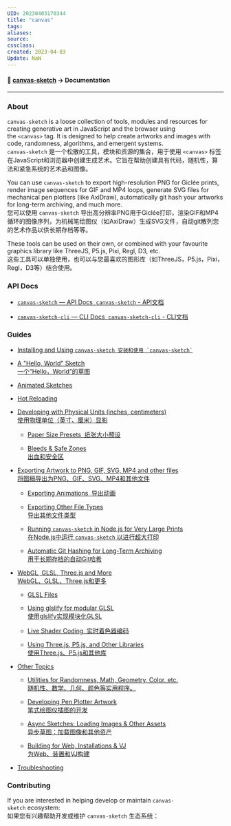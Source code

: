 ```yaml
---
UID: 20230403170344 
title: "canvas"
tags: 
aliases: 
source: 
cssclass: 
created: 2023-04-03
Update: NaN
---
```


#### 📕 [canvas-sketch](https://github.com/mattdesl/canvas-sketch/blob/master/README.md) → Documentation

---

### [](https://github.com/mattdesl/canvas-sketch/blob/master/docs/README.md#about)About

`canvas-sketch` is a loose collection of tools, modules and resources for creating generative art in JavaScript and the browser using the `<canvas>` tag. It is designed to help create artworks and images with code, randomness, algorithms, and emergent systems.  
`canvas-sketch` 是一个松散的工具，模块和资源的集合，用于使用 `<canvas>` 标签在JavaScript和浏览器中创建生成艺术。它旨在帮助创建具有代码，随机性，算法和紧急系统的艺术品和图像。

You can use `canvas-sketch` to export high-resolution PNG for Giclée prints, render image sequences for GIF and MP4 loops, generate SVG files for mechanical pen plotters (like AxiDraw), automatically git hash your artworks for long-term archiving, and much more.  
您可以使用 `canvas-sketch` 导出高分辨率PNG用于Giclée打印，渲染GIF和MP4循环的图像序列，为机械笔绘图仪（如AxiDraw）生成SVG文件，自动git散列您的艺术作品以供长期存档等等。

These tools can be used on their own, or combined with your favourite graphics library like ThreeJS, P5.js, Pixi, Regl, D3, etc.  
这些工具可以单独使用，也可以与您最喜欢的图形库（如ThreeJS，P5.js，Pixi，Regl，D3等）结合使用。

### [](https://github.com/mattdesl/canvas-sketch/blob/master/docs/README.md#api-docs)API Docs

-   [`canvas-sketch` — API Docs  `canvas-sketch` - API文档](https://github.com/mattdesl/canvas-sketch/blob/master/docs/api.md)
    
-   [`canvas-sketch-cli` — CLI Docs  `canvas-sketch-cli` - CLI文档](https://github.com/mattdesl/canvas-sketch/blob/master/docs/cli.md)
    

### [](https://github.com/mattdesl/canvas-sketch/blob/master/docs/README.md#guides)Guides

-   [Installing and Using `` canvas-sketch 安装和使用 `canvas-sketch` ``](https://github.com/mattdesl/canvas-sketch/blob/master/docs/installation.md) 
    
-   [A "Hello, World" Sketch  
    一个“Hello，World”的草图](https://github.com/mattdesl/canvas-sketch/blob/master/docs/hello-world.md)
    
-   [Animated Sketches](https://github.com/mattdesl/canvas-sketch/blob/master/docs/animated-sketches.md)
    
-   [Hot Reloading](https://github.com/mattdesl/canvas-sketch/blob/master/docs/hot-reloading.md)
    
-   [Developing with Physical Units (inches, centimeters)  
    使用物理单位（英寸、厘米）显影](https://github.com/mattdesl/canvas-sketch/blob/master/docs/physical-units.md)
    
    -   [Paper Size Presets  纸张大小预设](https://github.com/mattdesl/canvas-sketch/blob/master/docs/physical-units.md#paper-size-presets)
        
    -   [Bleeds & Safe Zones  
        出血和安全区](https://github.com/mattdesl/canvas-sketch/blob/master/docs/physical-units.md#bleeds--safe-zones)
        
-   [Exporting Artwork to PNG, GIF, SVG, MP4 and other files  
    将图稿导出为PNG、GIF、SVG、MP4和其他文件](https://github.com/mattdesl/canvas-sketch/blob/master/docs/exporting-artwork.md)
    
    -   [Exporting Animations  导出动画](https://github.com/mattdesl/canvas-sketch/blob/master/docs/exporting-artwork.md#exporting-animations)
        
    -   [Exporting Other File Types  
        导出其他文件类型](https://github.com/mattdesl/canvas-sketch/blob/master/docs/exporting-artwork.md#exporting-other-file-types)
        
    -   [Running `canvas-sketch` in Node.js for Very Large Prints  
        在Node.js中运行 `canvas-sketch` 以进行超大打印](https://github.com/mattdesl/canvas-sketch/blob/master/docs/exporting-artwork.md#node-export)
        
    -   [Automatic Git Hashing for Long-Term Archiving  
        用于长期存档的自动Git哈希](https://github.com/mattdesl/canvas-sketch/blob/master/docs/exporting-artwork.md#git-commit--file-hashing)
        
-   [WebGL, GLSL, Three.js and More  
    WebGL、GLSL、Three.js和更多](https://github.com/mattdesl/canvas-sketch/blob/master/docs/webgl.md)
    
    -   [GLSL Files](https://github.com/mattdesl/canvas-sketch/blob/master/docs/webgl.md#glsl-files)
        
    -   [Using glslify for modular GLSL  
        使用glslify实现模块化GLSL](https://github.com/mattdesl/canvas-sketch/blob/master/docs/webgl.md#using-glslify-for-modular-glsl)
        
    -   [Live Shader Coding  实时着色器编码](https://github.com/mattdesl/canvas-sketch/blob/master/docs/webgl.md#live-shader-coding)
        
    -   [Using Three.js, P5.js, and Other Libraries  
        使用Three.js、P5.js和其他库](https://github.com/mattdesl/canvas-sketch/blob/master/docs/webgl.md#threejs)
        
-   [Other Topics](https://github.com/mattdesl/canvas-sketch/blob/master/docs/other-topics.md)
    
    -   [Utilities for Randomness, Math, Geometry, Color, etc.  
        随机性、数学、几何、颜色等实用程序。](https://github.com/mattdesl/canvas-sketch/blob/master/docs/other-topics.md#utilities-for-randomness-math-geometry-color-etc)
        
    -   [Developing Pen Plotter Artwork  
        笔式绘图仪插图的开发](https://github.com/mattdesl/canvas-sketch/blob/master/docs/other-topics.md#developing-pen-plotter-artwork)
        
    -   [Async Sketches: Loading Images & Other Assets  
        异步草图：加载图像和其他资产](https://github.com/mattdesl/canvas-sketch/blob/master/docs/other-topics.md#async-sketches-loading-images--other-assets)
        
    -   [Building for Web, Installations & VJ  
        为Web、装置和VJ构建](https://github.com/mattdesl/canvas-sketch/blob/master/docs/other-topics.md#building-for-web-installations--vj)
        
-   [Troubleshooting](https://github.com/mattdesl/canvas-sketch/blob/master/docs/troubleshooting.md)
    

### [](https://github.com/mattdesl/canvas-sketch/blob/master/docs/README.md#contributing)Contributing

If you are interested in helping develop or maintain `canvas-sketch` ecosystem:  
如果您有兴趣帮助开发或维护 `canvas-sketch` 生态系统：


